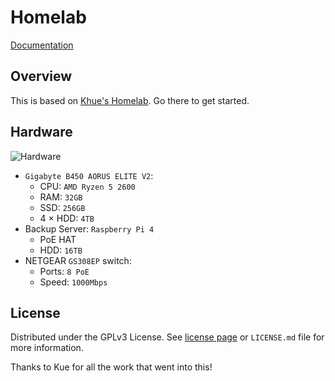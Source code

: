 # Homelab

[Documentation](https://homelab.khuedoan.com)

## Overview

This is based on [Khue's Homelab](https://github.com/khuedoan/homelab). Go there to get started.

## Hardware

![Hardware](https://i.imgur.com/iOjrwyD.jpeg)

- `Gigabyte B450 AORUS ELITE V2`:
    - CPU: `AMD Ryzen 5 2600`
    - RAM: `32GB`
    - SSD: `256GB`
    - 4 × HDD: `4TB`
- Backup Server: `Raspberry Pi 4`
    - PoE HAT
    - HDD: `16TB`
- NETGEAR `GS308EP` switch:
    - Ports: `8 PoE`
    - Speed: `1000Mbps`

## License

Distributed under the GPLv3 License.
See [license page](https://homelab.khuedoan.com/reference/license) or `LICENSE.md` file for more information.

Thanks to Kue for all the work that went into this!
